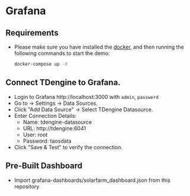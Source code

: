 # Grafana


## Requirements

* Please make sure you have installed the [docker](https://www.docker.com/), and then running the following commands to start the demo:

  ```bash
  docker-compose up -d
## Connect TDengine to Grafana.

* Login to Grafana http://localhost:3000 with `admin`, `passwerd`
* Go to  → Settings → Data Sources.
* Click "Add Data Source" → Select TDengine Datasource.
* Enter Connection Details:
  * Name: tdengine-datasource
  * URL: http://tdengine:6041
  * User: root
  * Password: taosdata
* Click "Save & Test" to verify the connection.


## Pre-Built Dashboard

* Import grafana-dashboards/solarfarm_dashboard.json from this repository